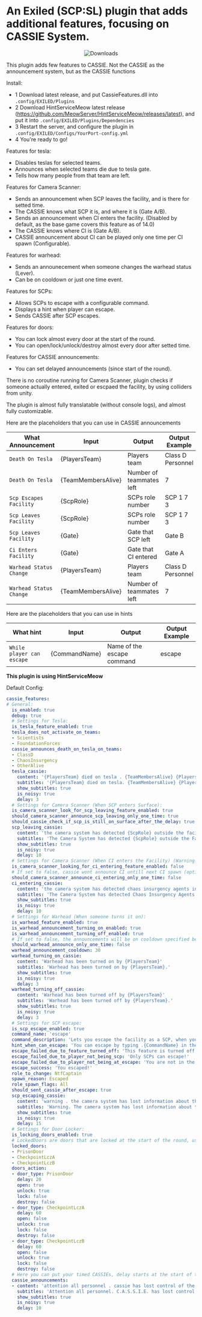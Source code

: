 # An Exiled (SCP:SL) plugin that adds additional features, focusing on CASSIE System.

<div align="center">
    
<img src="https://img.shields.io/github/downloads/iksemdem/CassieFeatures/total?style=for-the-badge&logo=github" alt="Downloads">

</div>

This plugin adds few features to CASSIE. Not the CASSIE as the announcement system, but as the CASSIE functions

Install:
- 1 Download latest release, and put CassieFeatures.dll into `.config/EXILED/Plugins`
- 2 Download HintServiceMeow latest release (https://github.com/MeowServer/HintServiceMeow/releases/latest), and put it into `.config/EXILED/Plugins/Dependencies`
- 3 Restart the server, and configure the plugin in `.config/EXILED/Configs/YourPort-config.yml`
- 4 You're ready to go!

Features for tesla:
 - Disables teslas for selected teams.
 - Announces when selected teams die due to tesla gate.
 - Tells how many people from that team are left.

Features for Camera Scanner:
- Sends an announcement when SCP leaves the facility, and is there for setted time.
- The CASSIE knows what SCP it is, and where it is (Gate A/B).
- Sends an announcement when CI enters the facility. (Disabled by default, as the base game covers this feature as of 14.0)
- The CASSIE knows where CI is (Gate A/B).
- CASSIE announcement about CI can be played only one time per CI spawn (Configurable).

Features for warhead:
- Sends an announecement when someone changes the warhead status (Lever).
- Can be on cooldown or just one time event.

Features for SCPs:
- Allows SCPs to escape with a configurable command.
- Displays a hint when player can escape.
- Sends CASSIE after SCP escapes.

Features for doors:
- You can lock almost every door at the start of the round.
- You can open/lock/unlock/destroy almost every door after setted time.

Features for CASSIE announcements:
- You can set delayed announcements (since start of the round).

There is no coroutine running for Camera Scanner, plugin checks if someone actually entered, exited or escpaed the facility, by using colliders from unity.

The plugin is almost fully translatable (without console logs), and almost fully customizable.

Here are the placeholders that you can use in CASSIE announcements

| What Announcement | Input | Output | Output Example |
| ------------- | ------------- | ------------- | ------------- |
| `Death On Tesla`  | {PlayersTeam}  | Players team | Class D Personnel |
| `Death On Tesla`  | {TeamMembersAlive}  | Number of teammates left | 7 |
| `Scp Escapes Facility`  | {ScpRole}  | SCPs role number | SCP 1 7 3 |
| `Scp Leaves Facility`  | {ScpRole}  | SCPs role number | SCP 1 7 3 |
| `Scp Leaves Facility`  | {Gate}  | Gate that SCP left | Gate B |
| `Ci Enters Facility`  | {Gate}  | Gate that CI entered | Gate A |
| `Warhead Status Change`  | {PlayersTeam}  | Players team | Class D Personnel |
| `Warhead Status Change`  | {TeamMembersAlive}  | Number of teammates left | 7 |

Here are the placeholders that you can use in hints

| What hint | Input | Output | Output Example |
| ------------- | ------------- | ------------- | ------------- |
| `While player can escape`  | {CommandName}  | Name of the escape command | escape |

**This plugin is using HintServiceMeow**

Default Config:
```yaml
cassie_features:
# General:
  is_enabled: true
  debug: true
  # Settings for Tesla:
  is_tesla_feature_enabled: true
  tesla_does_not_activate_on_teams:
  - Scientists
  - FoundationForces
  cassie_announces_death_on_tesla_on_teams:
  - ClassD
  - ChaosInsurgency
  - OtherAlive
  tesla_cassie:
    content: '{PlayersTeam} died on tesla . {TeamMembersAlive} {PlayersTeam}s left'
    subtitles: '{PlayersTeam} died on tesla. {TeamMembersAlive} {PlayersTeam}s left.'
    show_subtitles: true
    is_noisy: true
    delay: 3
  # Settings for Camera Scanner (When SCP enters Surface):
  is_camera_scanner_look_for_scp_leaving_feature_enabled: true
  should_camera_scanner_announce_scp_leaving_only_one_time: true
  should_cassie_check_if_scp_is_still_on_surface_after_the_delay: true
  scp_leaving_cassie:
    content: 'the camera system has detected {ScpRole} outside the facility at {Gate}'
    subtitles: 'The Camera System has detected {ScpRole} outside the Facility at {Gate}.'
    show_subtitles: true
    is_noisy: true
    delay: 10
  # Settings for Camera Scanner (When CI enters the Facility) (Warning! This feature is in the base game now! At the time of making this plugin, there is no way to turn it off. If you want to use both features, from the plugin and the base game, set this to true. Its False by default.):
  is_camera_scanner_looking_for_ci_entering_feature_enabled: false
  # If set to false, cassie wont announce CI untill next CI spawn (option below)
  should_camera_scanner_announce_ci_entering_only_one_time: false
  ci_entering_cassie:
    content: 'the camera system has detected chaos insurgency agents inside the facility at {Gate}'
    subtitles: 'The Camera System has detected Chaos Insurgency Agents inside the Facility at {Gate}.'
    show_subtitles: true
    is_noisy: true
    delay: 10
  # Settings for Warhead (When someone turns it on):
  is_warhead_feature_enabled: true
  is_warhead_announcement_turning_on_enabled: true
  is_warhead_announcement_turning_off_enabled: true
  # If set to false, the announcements will be on cooldown specified below. If set to true, cassie will announce it only one time
  should_warhead_announce_only_one_time: false
  warhead_announcement_cooldown: 30
  warhead_turning_on_cassie:
    content: 'Warhead has been turned on by {PlayersTeam}'
    subtitles: 'Warhead has been turned on by {PlayersTeam}.'
    show_subtitles: true
    is_noisy: true
    delay: 3
  warhead_turning_off_cassie:
    content: 'Warhead has been turned off by {PlayersTeam}'
    subtitles: 'Warhead has been turned off by {PlayersTeam}.'
    show_subtitles: true
    is_noisy: true
    delay: 3
  # Settings for SCP escape:
  is_scp_escape_enabled: true
  command_name: 'escape'
  command_description: 'Lets you escape the facility as a SCP, when you''re at the escape room'
  hint_when_can_escape: 'You can escape by typing .{CommandName} in the console by pressing [`] or [~]!'
  escape_failed_due_to_feature_turned_off: 'This feature is turned off!'
  escape_failed_due_to_player_not_being_scp: 'Only SCPs can escape!'
  escape_failed_due_to_player_not_being_at_escape: 'You are not in the escape area!'
  escape_success: 'You escaped!'
  role_to_change: NtfCaptain
  spawn_reason: Escaped
  role_spawn_flags: All
  should_sent_cassie_after_escape: true
  scp_escaping_cassie:
    content: 'warning . the camera system has lost information about the location of {ScpRole} . it is possible that there has been an escape'
    subtitles: 'Warning. The camera system has lost information about the location of {ScpRole}. It is possible that there has been an escape.'
    show_subtitles: true
    is_noisy: true
    delay: 15
  # Settings for Door Locker:
  is_locking_doors_enabled: true
  # LockedDoors are doors that are locked at the start of the round, use DoorsAction to open/unlock/destroy doors
  locked_doors:
  - PrisonDoor
  - CheckpointLczA
  - CheckpointLczB
  doors_action:
  - door_type: PrisonDoor
    delay: 20
    open: true
    unlock: true
    lock: false
    destroy: false
  - door_type: CheckpointLczA
    delay: 60
    open: false
    unlock: true
    lock: false
    destroy: false
  - door_type: CheckpointLczB
    delay: 60
    open: false
    unlock: true
    lock: false
    destroy: false
  # Here you can put your timed CASSIEs, delay starts at the start of the round.
  cassie_announcements:
  - content: 'attention all personnel . cassie has lost control of the door controlling system'
    subtitles: 'Attention all personnel. C.A.S.S.I.E. has lost control of the Door Controlling System'
    show_subtitles: true
    is_noisy: true
    delay: 10
```
